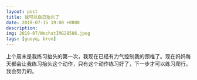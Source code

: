 ```yaml
---
layout: post
title: 我可以自己抬头了
date: 2019-07-15 19:00 +0800
description: 
img: 2019-07/WechatIMG28586.jpeg
tags: [guoyq, bron]
---
```

上个周末是我练习抬头的第一次，我现在已经有力气控制我的颈椎了。现在妈妈每天都会让我练习抬头这个动作，只有这个动作练习好了，下一步才可以练习爬行。我会努力的。